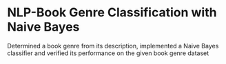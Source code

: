 # NLP-Book Genre Classification with Naive Bayes
 Determined a book genre from its description, implemented a Naive Bayes classifier and verified its performance on the given book genre dataset

